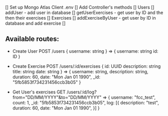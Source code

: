 [] Set up Mongo Atlas Client .env
[] Add Controller's methods
  [] Users
    [] addUser
      - add user in database
    [] getUserExercises
      - get user by ID and the then their exercises
  [] Exercises
    [] addExerciseByUser
      - get user by ID in database and add exercise
[] 

## Available routes:

- Create User
POST /users
{
  username: string
}
=> 
 {
  username: string
  id: ID
 }

- Create Exercise
POST /users/:id/exercises
{
  id: UUID
  description: string
  title: string
  date: string
}
=>
  {
    username: string,
    description: string,
    duration: 60,
    date: "Mon Jan 01 1990",
    _id: "5fb5853f734231456ccb3b05"
  }


- Get User's exercises
GET /users/:id/log?from="DD/MM/YYYY"&to="DD/MM/YYYY"
=>
  {
    username: "fcc_test",
    count: 1,
    _id: "5fb5853f734231456ccb3b05",
    log: [{
      description: "test",
      duration: 60,
      date: "Mon Jan 01 1990",
    }]
  }